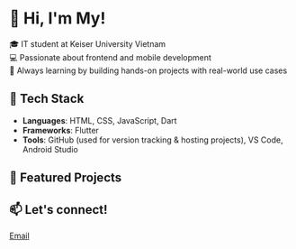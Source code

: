 # 👋 Hi, I'm My!

🎓 IT student at Keiser University Vietnam  
💻 Passionate about frontend and mobile development  
🌱 Always learning by building hands-on projects with real-world use cases

## 🔧 Tech Stack
- **Languages**: HTML, CSS, JavaScript, Dart
- **Frameworks**: Flutter
- **Tools**: GitHub (used for version tracking & hosting projects), VS Code, Android Studio

## 🚀 Featured Projects

## 📫 Let's connect!
[Email](mailto:your.email@example.com)
